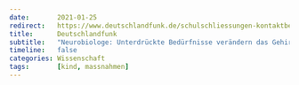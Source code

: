 ```yaml
---
date:       2021-01-25
redirect:   https://www.deutschlandfunk.de/schulschliessungen-kontaktbeschraenkungen-co-neurobiologe.2850.de.html?drn%3Anews_id=1219949
title:      Deutschlandfunk
subtitle:   "Neurobiologe: Unterdrückte Bedürfnisse verändern das Gehirn von Kindern"
timeline:   false
categories: Wissenschaft
tags:       [kind, massnahmen]
---
```

